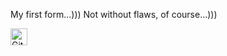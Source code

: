 My first form...)))
Not without flaws, of course...)))

<img alt="GitHub commit activity" src="https://img.shields.io/github/commit-activity/y/tamga05/Form?style=flat-square" height="27">
